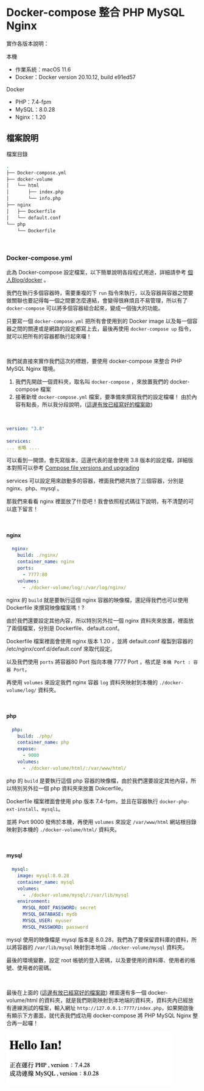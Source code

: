 # Docker-compose 整合 PHP MySQL Nginx

實作各版本說明：

本機

* 作業系統：macOS 11.6
* Docker：Docker version 20.10.12, build e91ed57

Docker 

*  PHP：7.4-fpm
*  MySQL：8.0.28
*  Nginx：1.20

## 檔案說明

檔案目錄

```sh
.
├── Docker-compose.yml
├── docker-volume
│   └── html
│       ├── index.php
│       └── info.php
├── nginx
│   ├── Dockerfile
│   └── default.conf
└── php
    └── Dockerfile
``` 

<br>

### Docker-compose.yml

此為 Docker-compose 設定檔案，以下簡單說明各段程式用途，詳細請參考 [個人Blog/docker](https://pin-yi.me/docker/) 。

我們在執行多個容器時，需要重複的下 `run` 指令來執行，以及容器與容器之間要做關聯也要記得每一個之間要怎麼連結，會變得很麻煩且不易管理，所以有了 `docker-compose` 可以將多個容器組合起來，變成一個強大的功能。

只要寫一個 `docker-compose.yml` 把所有會使用到的 Docker image 以及每一個容器之間的關連或是網路的設定都寫上去，最後再使用 `docker-compose up` 指令，就可以把所有的容器都執行起來囉！

<br>

我們就直接來實作我們這次的標題，要使用 docker-compose 來整合 PHP MySQL Nginx 環境。

1. 我們先開啟一個資料夾，取名叫 `docker-compose` ，來放置我們的 docker-compose 檔案
2. 接著新增 `docker-compose.yml` 檔案，要準備來撰寫我們的設定檔囉！ 由於內容有點長，所以我分段說明，([這邊有放已經寫好的檔案歐](https://github.com/880831ian/docker-compose-php-mysql-nginx))

<br>

```yml
version: "3.8"

services:
... 省略 ....
```
可以看到一開頭，會先寫版本，這邊代表的是會使用 3.8 版本的設定檔，詳細版本對照可以參考 [Compose file versions and upgrading](https://docs.docker.com/compose/compose-file/compose-versioning/) 

services 可以設定用來啟動多的容器，裡面我們總共放了三個容器，分別是 nginx、php、mysql 。

那我們來看看 nginx 裡面放了什麼吧！我會依照程式碼往下說明，有不清楚的可以底下留言！

<br>

#### nginx

```yml
  nginx:
    build: ./nginx/
    container_name: nginx
    ports:
      - 7777:80
    volumes:
      - ./docker-volume/log/:/var/log/nginx/
```


nginx 的 `build` 就是要執行這個 nginx 容器的映像檔，還記得我們也可以使用 Dockerfile 來撰寫映像檔案嗎！?
 
由於我們還要設定其他內容，所以特別另外拉一個 nginx 資料夾來放置，裡面放了兩個檔案，分別是 Dockerfile、default.conf。

Dockerfile 檔案裡面會使用 nginx 版本 1.20 ，並將 default.conf 複製到容器的 /etc/nginx/conf.d/default.conf 來取代設定。

以及我們使用 `ports` 將容器80 Port 指向本機 7777 Port ，格式是 `本機 Port : 容器 Port`，

再使用 `volumes` 來設定我們 nginx 容器 `log` 資料夾映射到本機的 `./docker-volume/log/` 資料夾。

<br>

#### php

```yml
  php:
    build: ./php/
    container_name: php
    expose:
      - 9000
    volumes:
      - ./docker-volume/html/:/var/www/html/
```

php 的 `build` 是要執行這個 php 容器的映像檔，由於我們還要設定其他內容，所以特別另外拉一個 php 資料夾來放置 Dokcerfile。

Dockerfile 檔案裡面會使用 php 版本 7.4-fpm，並且在容器執行 `docker-php-ext-install`、`mysqli`。

並將 Port 9000 發佈於本機，再使用 `volumes` 來設定 `/var/www/html` 網站根目錄映射到本機的 `./docker-volume/html/` 資料夾。

<br>

#### mysql

```yml
  mysql:
    image: mysql:8.0.28
    container_name: mysql
    volumes:
      - ./docker-volume/mysql/:/var/lib/mysql
    environment:
      MYSQL_ROOT_PASSWORD: secret
      MYSQL_DATABASE: mydb
      MYSQL_USER: myuser
      MYSQL_PASSWORD: password
```

mysql 使用的映像檔是 mysql 版本是 8.0.28，我們為了要保留資料庫的資料，所以將容器的 `/var/lib/mysql` 映射到本地端 `./docker-volume/mysql` 資料夾。

最後的環境變數，設定 root 帳號的登入密碼，以及要使用的資料庫、使用者的帳號、使用者的密碼。

<br>

最後在上面的 ([這邊有放已經寫好的檔案歐](https://github.com/880831ian/docker-compose-php-mysql-nginx)) 裡面還有多一個 docker-volume/html 的資料夾，就是我們剛剛映射到本地端的資料夾，資料夾內已經放有連線測試的檔案，輸入網址 `http://127.0.0.1:7777/index.php`，如果開啟後有顯示下方畫面，就代表我們成功用 docker-compose 將 PHP MySQL Nginx 整合再一起囉！


![圖片](https://raw.githubusercontent.com/880831ian/docker-compose-php-mysql-nginx/master/images/localhost-7777.png)
